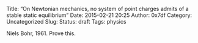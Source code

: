 Title: “On Newtonian mechanics, no system of point charges admits of a stable static equilibrium”
Date: 2015-02-21 20:25
Author: 0x7df
Category: Uncategorized
Slug: 
Status: draft
Tags: physics

Niels Bohr, 1961. Prove this.


